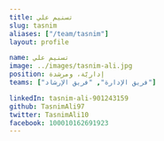 ```yaml
---
title: تسنيم علي
slug: tasnim
aliases: ["/team/tasnim"]
layout: profile

name: تسنيم علي
image: ../images/tasnim-ali.jpg
position: إداريّة، ومرشدة
teams: ["فريق الإدارة", "فريق الإرشاد"]

linkedIn: tasnim-ali-901243159
github: TasnimAli97
twitter: TasnimAli10
facebook: 100010162691923
---
```


